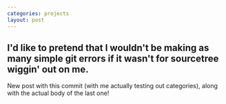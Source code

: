 ```yaml
---
categories: projects
layout: post
---
```


## I'd like to pretend that I wouldn't be making as many simple git errors if it wasn't for sourcetree wiggin' out on me. 

New post with this commit (with me actually testing out categories), along with the actual body of the last one!